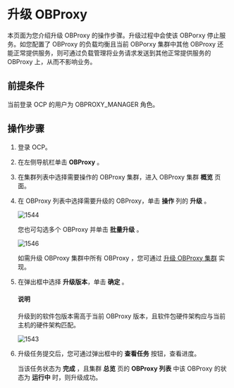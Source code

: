 # 升级 OBProxy

本页面为您介绍升级 OBProxy 的操作步骤。升级过程中会使该 OBPorxy 停止服务。如您配置了 OBProxy 的负载均衡且当前 OBPorxy 集群中其他 OBProxy 还能正常提供服务，则可通过负载管理将业务请求发送到其他正常提供服务的 OBProxy 上，从而不影响业务。

## 前提条件

当前登录 OCP 的用户为 OBPROXY_MANAGER 角色。

## 操作步骤

1. 登录 OCP。

2. 在左侧导航栏单击 **OBProxy** 。

3. 在集群列表中选择需要操作的 OBProxy 集群，进入 OBProxy 集群 **概览** 页面。

4. 在 OBProxy 列表中选择需要升级的 OBProxy，单击 **操作** 列的 **升级** 。

   ![1544](https://obbusiness-private.oss-cn-shanghai.aliyuncs.com/doc/img/ocp/421/%E5%8D%87%E7%BA%A7obproxy.png)

   您也可勾选多个 OBProxy 并单击 **批量升级** 。

   ![1546](https://obbusiness-private.oss-cn-shanghai.aliyuncs.com/doc/img/ocp/421/%E6%89%B9%E9%87%8F%E5%8D%87%E7%BA%A7.png)

   如需升级 OBProxy 集群中所有 OBProxy ，您可通过 [升级 OBProxy 集群](../300.manage-a-obproxy-cluster/600.upgrade-an-obproxy-cluster.md) 实现。

5. 在弹出框中选择 **升级版本**，单击 **确定** 。

    <main id="notice" type='explain'>
    <h4>说明</h4>
    <p>升级到的软件包版本需高于当前 OBProxy 版本，且软件包硬件架构应与当前主机的硬件架构匹配。</p>
    </main>

   ![1543](https://obbusiness-private.oss-cn-shanghai.aliyuncs.com/doc/img/ocp/401/%E5%8D%87%E7%BA%A7%E5%8D%95%E4%B8%AAobproxy1.png)

6. 升级任务提交后，您可通过弹出框中的 **查看任务** 按钮，查看进度。

   当该任务状态为 **完成** ，且集群 **总览** 页的 **OBProxy 列表** 中该 OBProxy 的状态为 **运行中** 时，则升级成功。
